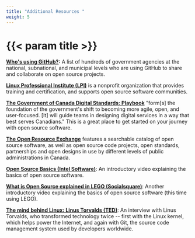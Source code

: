 ```yaml
---
title: "Additional Resources "
weight: 5
---
```


# {{< param title >}}

**[Who's using GitHub?](https://government.github.com/community/):** A list of hundreds of government agencies at the national, subnational, and municipal levels who are using GitHub to share and collaborate on open source projects.

[**Linux Professional Institute (LPI)**](https://www.lpi.org/) is a nonprofit organization that provides training and certification, and supports open source software communities.

[**The Government of Canada Digital Standards: Playbook**](https://www.canada.ca/en/government/system/digital-government/government-canada-digital-standards.html) "form\[s\] the foundation of the government's shift to becoming more agile, open, and user-focused. \[It\] will guide teams in designing digital services in a way that best serves Canadians." This is a great place to get started on your journey with open source software.

[**The Open Resource Exchange**](https://code.open.canada.ca/en/index.html) features a searchable catalog of open source software, as well as open source code projects, open standards, partnerships and open designs in use by different levels of public administrations in Canada.

[**Open Source Basics (Intel Software)**](https://www.youtube.com/watch?v=Tyd0FO0tko8): An introductory video explaining the basics of open source software.

[**What is Open Source explained in LEGO (Socialsquare)**](https://www.youtube.com/watch?v=a8fHgx9mE5U): Another introductory video explaining the basics of open source software (this time using LEGO).

[**The mind behind Linux: Linus Torvalds (TED)**](https://www.youtube.com/watch?v=o8NPllzkFhE): An interview with Linus Torvalds, who transformed technology twice -- first with the Linux kernel, which helps power the Internet, and again with Git, the source code management system used by developers worldwide.
